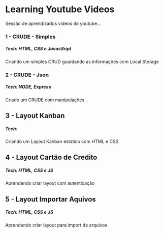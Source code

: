 # Learning Youtube Videos

Sessão de aprendizados videos do youtube...

### 1 - CRUDE - Simples

##### Tech: HTML, CSS e JavasSript

Criando um simples CRUD guardando as informações com Local Storage

### 2 - CRUDE - Json

##### Tech: NODE, Express

Criado um CRUDE com manipulações .

## 3 - Layout Kanban
##### Tech:
Criando um Layout Kanban estatico com HTML e CSS

## 4 - Layout Cartão de Credito
##### Tech: HTML, CSS e JS
Aprendendo criar layout com autenticação

## 5 - Layout Importar Aquivos
##### Tech: HTML, CSS e JS
Aprendendo criar layout para import de arquivos 
